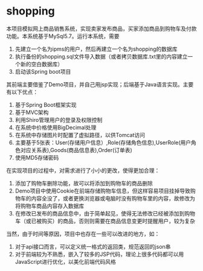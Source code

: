 # shopping




本项目模拟网上商品销售系统，实现卖家发布商品，买家添加商品到购物车及付款功能。本系统基于MySql5.7。运行本系统，需要

1. 先建立一个名为ipms的用户，然后再建立一个名为shopping的数据库
2. 执行备份的shopping.sql文件导入数据（或者拷贝数据库.txt里的内容建立一个新的空白数据库）
3. 启动该Spring boot项目

其前端主要借鉴了Demo项目，并自己用jsp实现；后端基于Java语言实现。主要有以下优点：
1. 基于Spring Boot框架实现
2. 基于MVC架构
3. 利用Shiro管理用户的登录及权限控制
4. 在系统中价格使用BigDecimal处理
5. 在系统中存储图片时配置了虚拟路径，以供Tomcat访问
6. 主要基于5张表：User(存储用户信息）,Role(存储角色信息),UserRole(用户角色对应关系表),Goods(商品信息表),Order(订单表)
7. 使用MD5存储密码

在实现项目的过程中，对需求进行了小小的更改，使得更加合理：
1. 添加了购物车删除功能，故可以将添加到购物车的商品删除
2. Demo项目中使用Cookie在前端存储购物车信息，但这样容易项目挂掉导致购物车的内容全没了，或者更换浏览器或电脑时没有购物车里的内容，故修改为将购物车商品内容存入数据库
3. 在修改已发布的商品信息中，由于简单起见，使得无法修改已经被添加到购物车（或已被购买）的商品，否则则需要在商品信息变更时提醒用户，较为复杂

当然，由于时间等原因，项目中也存在一些可以改进的地方，如：
1. 对于api接口而言，可以定义统一格式的返回类，规范返回的json串
2. 对于前端较为不熟悉，嵌入了较多的JSP代码，理论上很多代码都可以用JavaScript进行优化，以美化前端代码风格
